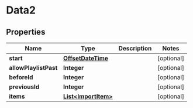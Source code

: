 
# Data2

## Properties
Name | Type | Description | Notes
------------ | ------------- | ------------- | -------------
**start** | [**OffsetDateTime**](OffsetDateTime.md) |  |  [optional]
**allowPlaylistPast** | **Integer** |  |  [optional]
**beforeId** | **Integer** |  |  [optional]
**previousId** | **Integer** |  |  [optional]
**items** | [**List&lt;ImportItem&gt;**](ImportItem.md) |  |  [optional]



